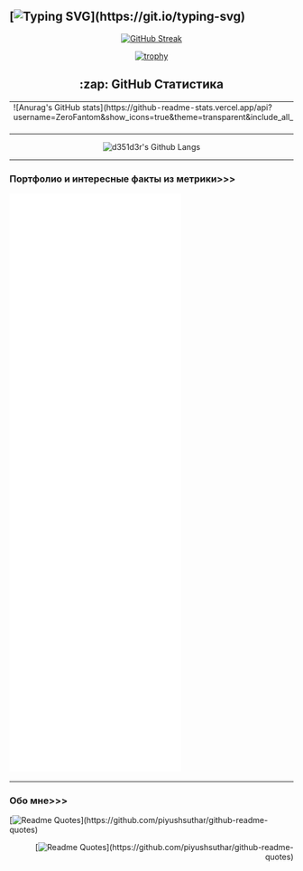 [![Typing SVG](https://readme-typing-svg.herokuapp.com?font=Times+New+Roman&size=40&duration=6000&pause=2000&color=7E08A4&center=true&vCenter=true&width=1000&lines=%D0%97%D0%B4%D1%80%D0%B0%D0%B2%D1%81%D1%82%D0%B2%D1%83%D0%B9+%D0%B4%D0%BE%D1%80%D0%BE%D0%B3%D0%BE%D0%B9+%D0%BF%D0%BE%D0%BB%D1%8C%D0%B7%D0%BE%D0%B2%D0%B0%D1%82%D0%B5%D0%BB%D1%8C;%D0%9C%D0%BE%D1%91+%D0%B8%D0%BC%D1%8F+%D0%94%D0%BC%D0%B8%D1%82%D1%80%D0%B8%D0%B9%2C+%D0%B0+%D1%8D%D1%82%D0%BE+%D0%BC%D0%BE%D0%B9+Git-Hub;%D0%9D%D0%B8%D0%B6%D0%B5+%D1%82%D1%8B+%D0%BC%D0%BE%D0%B6%D0%B5%D1%88%D1%8C+%D1%83%D0%B2%D0%B8%D0%B4%D0%B5%D1%82%D1%8C+%D0%BC%D0%BE%D1%8E+%D1%81%D1%82%D0%B0%D1%82%D0%B8%D1%81%D1%82%D0%B8%D0%BA%D1%83;%D0%90+%D1%82%D0%B0%D0%BA%D0%B6%D0%B5+%D0%BD%D0%B5%D0%BC%D0%BD%D0%BE%D0%B3%D0%BE+%D0%B8%D0%BD%D1%84%D0%BE%D1%80%D0%BC%D0%B0%D1%86%D0%B8%D0%B8+%D0%BE%D0%B1%D0%BE+%D0%BC%D0%BD%D0%B5;%D0%9F%D1%80%D0%B8%D1%8F%D1%82%D0%BD%D0%BE%D0%B3%D0%BE+%D0%B2%D1%80%D0%B5%D0%BC%D0%B5%D0%BD%D0%B8+%D0%B7%D0%B0+%D0%BF%D1%80%D0%BE%D1%81%D0%BC%D0%BE%D1%82%D1%80%D0%BE%D0%BC+%D0%B8+%D0%BD%D0%BE%D0%B2%D1%8B%D1%85+%D0%B8%D0%B4%D0%B5%D0%B9!)](https://git.io/typing-svg)
--------------------------

<div align="center">

[![GitHub Streak](https://streak-stats.demolab.com?user=ZeroFantom&theme=shades-of-purple&hide_border=true&locale=ru&date_format=j%20M%5B%20Y%5D&mode=weekly&disable_animations=true&fire=1C14EB&ring=6918A5&background=EB545400&border=EB0000&stroke=2A29EB&currStreakNum=BE1B1B&sideNums=BE0808&currStreakLabel=EB473B&sideLabels=13C8C9&dates=3FA5AD&)](https://git.io/streak-stats)
   
[![trophy](https://github-profile-trophy.vercel.app/?username=ZeroFantom&theme=juicyfresh&no-frame=true)](https://github.com/ryo-ma/github-profile-trophy)
  
</div>

<h2 align="center">:zap: GitHub Статистика </h2>

<div algin="center">
<table>
    <tr>
        <td valign="top">
          ![Anurag's GitHub stats](https://github-readme-stats.vercel.app/api?username=ZeroFantom&show_icons=true&theme=transparent&include_all_commits=true&count_private=true&locale=ru)
        </td>
        <td valign="top">
            <a href="https://git.io/streak-stats"><img alt="Github Streak" src="http://github-readme-streak-stats.herokuapp.com?user=ZeroFantom&theme=gotham" /></a>
        </td>
    </tr>
</table>
<p align="center">
    <img alt="d351d3r's Github Langs" src="https://github-readme-stats.vercel.app/api/top-langs/?username=ZeroFantom&hide_border=false&layout=compact&title_color=fff&icon_color=79ff97&text_color=9f9f9f&bg_color=151515&langs_count=8&hide=makefile,tex" />
</p>
</div>

-----------------------

### Портфолио и интересные факты из метрики>>>

<picture>
  <img alt="github-metrics" src="github-metrics.svg">
</picture>

------------------------

### Обо мне>>>

[![Readme Quotes](https://quotes-github-readme.vercel.app/api?type=horizontal&theme=catppuccin_mocha&author=ZeroFantom&quote=Ня~)](https://github.com/piyushsuthar/github-readme-quotes)

<div align="right">

[![Readme Quotes](https://quotes-github-readme.vercel.app/api?type=horizontal&theme=catppuccin_mocha&author=ZeroFantom&quote=Всё+можно+написать+на+одном+языке,+но+потраченные+усилия+не+будут+стоить+стольких+нервных+клеток...)](https://github.com/piyushsuthar/github-readme-quotes)

</div>
